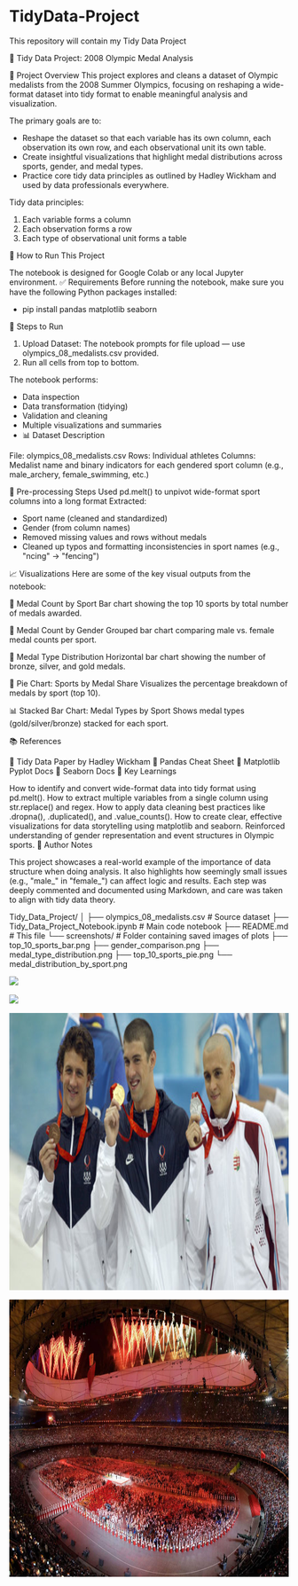 # TidyData-Project
 This repository will contain my Tidy Data Project

🏅 Tidy Data Project: 2008 Olympic Medal Analysis

📌 Project Overview
This project explores and cleans a dataset of Olympic medalists from the 2008 Summer Olympics, focusing on reshaping a wide-format dataset into tidy format to enable meaningful analysis and visualization.

The primary goals are to:

- Reshape the dataset so that each variable has its own column, each observation its own row, and each observational unit its own table.
- Create insightful visualizations that highlight medal distributions across sports, gender, and medal types.
- Practice core tidy data principles as outlined by Hadley Wickham and used by data professionals everywhere.

Tidy data principles:
1. Each variable forms a column
2. Each observation forms a row
3. Each type of observational unit forms a table


🚀 How to Run This Project

The notebook is designed for Google Colab or any local Jupyter environment.
✅ Requirements
Before running the notebook, make sure you have the following Python packages installed:
- pip install pandas matplotlib seaborn

  
📂 Steps to Run
1. Upload Dataset: The notebook prompts for file upload — use olympics_08_medalists.csv provided.
2. Run all cells from top to bottom.

The notebook performs:
- Data inspection
- Data transformation (tidying)
- Validation and cleaning
- Multiple visualizations and summaries
- 📊 Dataset Description

File: olympics_08_medalists.csv
Rows: Individual athletes
Columns: Medalist name and binary indicators for each gendered sport column (e.g., male_archery, female_swimming, etc.)

🔧 Pre-processing Steps
Used pd.melt() to unpivot wide-format sport columns into a long format
Extracted:
- Sport name (cleaned and standardized)
- Gender (from column names)
- Removed missing values and rows without medals
- Cleaned up typos and formatting inconsistencies in sport names (e.g., "ncing" → "fencing")

📈 Visualizations
Here are some of the key visual outputs from the notebook:

🥇 Medal Count by Sport
Bar chart showing the top 10 sports by total number of medals awarded.

👥 Medal Count by Gender
Grouped bar chart comparing male vs. female medal counts per sport.

🥉 Medal Type Distribution
Horizontal bar chart showing the number of bronze, silver, and gold medals.

🧁 Pie Chart: Sports by Medal Share
Visualizes the percentage breakdown of medals by sport (top 10).

📊 Stacked Bar Chart: Medal Types by Sport
Shows medal types (gold/silver/bronze) stacked for each sport.

📚 References

📄 Tidy Data Paper by Hadley Wickham
🧾 Pandas Cheat Sheet
📘 Matplotlib Pyplot Docs
📘 Seaborn Docs
📌 Key Learnings

How to identify and convert wide-format data into tidy format using pd.melt().
How to extract multiple variables from a single column using str.replace() and regex.
How to apply data cleaning best practices like .dropna(), .duplicated(), and .value_counts().
How to create clear, effective visualizations for data storytelling using matplotlib and seaborn.
Reinforced understanding of gender representation and event structures in Olympic sports.
🧠 Author Notes

This project showcases a real-world example of the importance of data structure when doing analysis.
It also highlights how seemingly small issues (e.g., "male_" in "female_") can affect logic and results.
Each step was deeply commented and documented using Markdown, and care was taken to align with tidy data theory.

Tidy_Data_Project/
│
├── olympics_08_medalists.csv           # Source dataset
├── Tidy_Data_Project_Notebook.ipynb    # Main code notebook
├── README.md                           # This file
└── screenshots/                        # Folder containing saved images of plots
    ├── top_10_sports_bar.png
    ├── gender_comparison.png
    ├── medal_type_distribution.png
    ├── top_10_sports_pie.png
    └── medal_distribution_by_sport.png

<code><img height="500" src="assets/Medal Distribution by Sport"></code>

 
<code><img height="500" src="assets/olympic-fireworks.avif"></code>

<code><img height="500" src="assets/Michael_Phelps.jpg"></code>

<code><img height="500" src="assets/Olympcs.jpg"></code>
